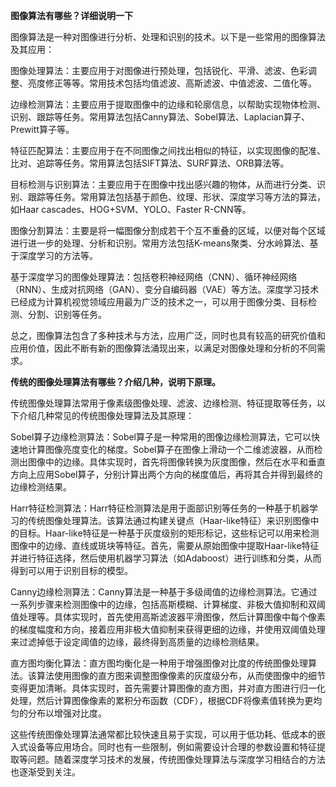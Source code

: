 **图像算法有哪些？详细说明一下**

 

图像算法是一种对图像进行分析、处理和识别的技术。以下是一些常用的图像算法及其应用：

图像处理算法：主要应用于对图像进行预处理，包括锐化、平滑、滤波、色彩调整、亮度修正等等。常用技术包括均值滤波、高斯滤波、中值滤波、二值化等。

边缘检测算法：主要应用于提取图像中的边缘和轮廓信息，以帮助实现物体检测、识别、跟踪等任务。常用算法包括Canny算法、Sobel算法、Laplacian算子、Prewitt算子等。

特征匹配算法：主要应用于在不同图像之间找出相似的特征，以实现图像的配准、比对、追踪等任务。常用算法包括SIFT算法、SURF算法、ORB算法等。

目标检测与识别算法：主要应用于在图像中找出感兴趣的物体，从而进行分类、识别、跟踪等任务。常用算法包括基于颜色、纹理、形状、深度学习等方法的算法，如Haar cascades、HOG+SVM、YOLO、Faster R-CNN等。

图像分割算法：主要是将一幅图像分割成若干个互不重叠的区域，以便对每个区域进行进一步的处理、分析和识别。常用方法包括K-means聚类、分水岭算法、基于深度学习的方法等。

基于深度学习的图像处理算法：包括卷积神经网络（CNN）、循环神经网络（RNN）、生成对抗网络（GAN）、变分自编码器（VAE）等方法。深度学习技术已经成为计算机视觉领域应用最为广泛的技术之一，可以用于图像分类、目标检测、分割、识别等任务。

总之，图像算法包含了多种技术与方法，应用广泛，同时也具有较高的研究价值和应用价值，因此不断有新的图像算法涌现出来，以满足对图像处理和分析的不同需求。

 

**传统的图像处理算法有哪些？介绍几种，说明下原理。**

传统图像处理算法常用于像素级图像处理、滤波、边缘检测、特征提取等任务，以下介绍几种常见的传统图像处理算法及其原理：

Sobel算子边缘检测算法：Sobel算子是一种常用的图像边缘检测算法，它可以快速地计算图像亮度变化的梯度。Sobel算子在图像上滑动一个二维滤波器，从而检测出图像中的边缘。具体实现时，首先将图像转换为灰度图像，然后在水平和垂直方向上应用Sobel算子，分别计算出两个方向的梯度值后，再将其合并得到最终的边缘检测结果。

Harr特征检测算法：Harr特征检测算法是用于面部识别等任务的一种基于机器学习的传统图像处理算法。该算法通过构建关键点（Haar-like特征）来识别图像中的目标。Haar-like特征是一种基于灰度级别的矩形标记，这些标记可以用来检测图像中的边缘、直线或斑块等特征。首先，需要从原始图像中提取Haar-like特征并进行特征选择，然后使用机器学习算法（如Adaboost）进行训练和分类，从而得到可以用于识别目标的模型。

Canny边缘检测算法：Canny算法是一种基于多级阈值的边缘检测算法。它通过一系列步骤来检测图像中的边缘，包括高斯模糊、计算梯度、非极大值抑制和双阈值处理等。具体实现时，首先使用高斯滤波器平滑图像，然后计算图像中每个像素的梯度幅度和方向，接着应用非极大值抑制来获得更细的边缘，并使用双阈值处理来过滤掉低于设定阈值的边缘，最终得到高质量的边缘检测结果。

直方图均衡化算法：直方图均衡化是一种用于增强图像对比度的传统图像处理算法。该算法使用图像的直方图来调整图像像素的灰度级分布，从而使图像中的细节变得更加清晰。具体实现时，首先需要计算图像的直方图，并对直方图进行归一化处理，然后计算图像像素的累积分布函数（CDF），根据CDF将像素值转换为更均匀的分布以增强对比度。

这些传统图像处理算法通常都比较快速且易于实现，可以用于低功耗、低成本的嵌入式设备等应用场合。同时也有一些限制，例如需要设计合理的参数设置和特征提取等问题。随着深度学习技术的发展，传统图像处理算法与深度学习相结合的方法也逐渐受到关注。